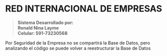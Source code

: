 # RED INTERNACIONAL DE EMPRESAS

> **Sistema Desarrollado por:**<br>
> **Ronald Nina Layme**<br>
> **Celular: 591-73230568**

Por Seguridad de la Empresa no se compartirá la Base de Datos, pero analizando el código se puede volver a reestructurar la Base de Datos
